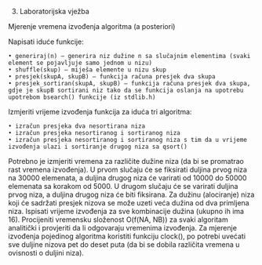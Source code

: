 3. Laboratorijska vježba

Mjerenje vremena izvođenja algoritma (a posteriori)

Napisati iduće funkcije:

    • generiraj(n) – generira niz dužine n sa slučajnim elementima (svaki element se pojavljuje samo jednom u nizu)
    • shuffle(skup) – miješa elemente u nizu skup
    • presjek(skupA, skupB) – funkcija računa presjek dva skupa
    • presjek_sortiran(skupA, skupB) – funkcija računa presjek dva skupa, gdje je skupB sortirani niz tako da se funkcija oslanja na upotrebu upotrebom bsearch() funkcije (iz stdlib.h)


Izmjeriti vrijeme  izvođenja funkcija za iduća tri algoritma:

    • izračun presjeka dva nesortirana niza
    • izračun presjeka nesortiranog i sortiranog niza 
    • izračun presjeka nesortiranog i sortiranog niza s tim da u vrijeme izvođenja ulazi i sortiranje drugog niza sa qsort()

Potrebno je izmjeriti vremena za različite dužine niza (da bi se promatrao rast vremena izvođenja). U prvom slučaju će se fiksirati duljina prvog niza na 30000 elemenata, a duljina drugog niza će varirati od 10000 do 50000 elemenata sa korakom od 5000. U drugom slučaju će se varirati duljina prvog niza, a duljina drugog niza će biti fiksirana.
Za dužinu (alociranje) niza koji će sadržati presjek nizova se može uzeti veća dužina od dva primljena niza. Ispisati vrijeme izvođenja za sve kombinacije dužina (ukupno ih ima 16). 
Procijeniti vremensku složenost O(f(NA, NB)) za svaki algoritam analitički i provjeriti da li odgovaraju vremenima izvođenja.
Za mjerenje izvođenja pojedinog algoritma koristiti funkciju clock(), po potrebi uvećati sve duljine nizova pet do deset puta (da bi se dobila različita vremena u ovisnosti o duljini niza).
